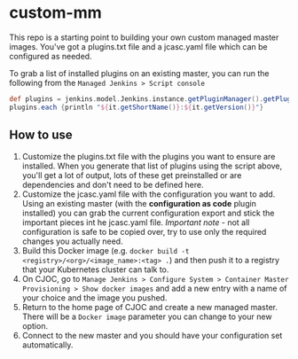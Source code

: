 # custom-mm

This repo is a starting point to building your own custom managed master images. You've got a plugins.txt file and a jcasc.yaml file which can be configured as needed.

To grab a list of installed plugins on an existing master, you can run the following from the `Managed Jenkins > Script console`

```groovy
def plugins = jenkins.model.Jenkins.instance.getPluginManager().getPlugins()
plugins.each {println "${it.getShortName()}:${it.getVersion()}"}
```

## How to use

1. Customize the plugins.txt file with the plugins you want to ensure are installed. When you generate that list of plugins using the script above, you'll get a lot of output, lots of these get preinstalled or are dependencies and don't need to be defined here.
2. Customize the jcasc.yaml file with the configuration you want to add. Using an existing master (with the **configuration as code** plugin installed) you can grab the current configuration export and stick the important pieces int he jcasc.yaml file. *Important note* - not all configuration is safe to be copied over, try to use only the required changes you actually need.
3. Build this Docker image (e.g. `docker build -t <registry>/<org>/<image_name>:<tag> .`) and then push it to a registry that your Kubernetes cluster can talk to.
4. On CJOC, go to `Manage Jenkins > Configure System > Container Master Provisioning > Show docker images` and add a new entry with a name of your choice and the image you pushed.
5. Return to the home page of CJOC and create a new managed master. There will be a `Docker image` parameter you can change to your new option.
6. Connect to the new master and you should have your configuration set automatically.
